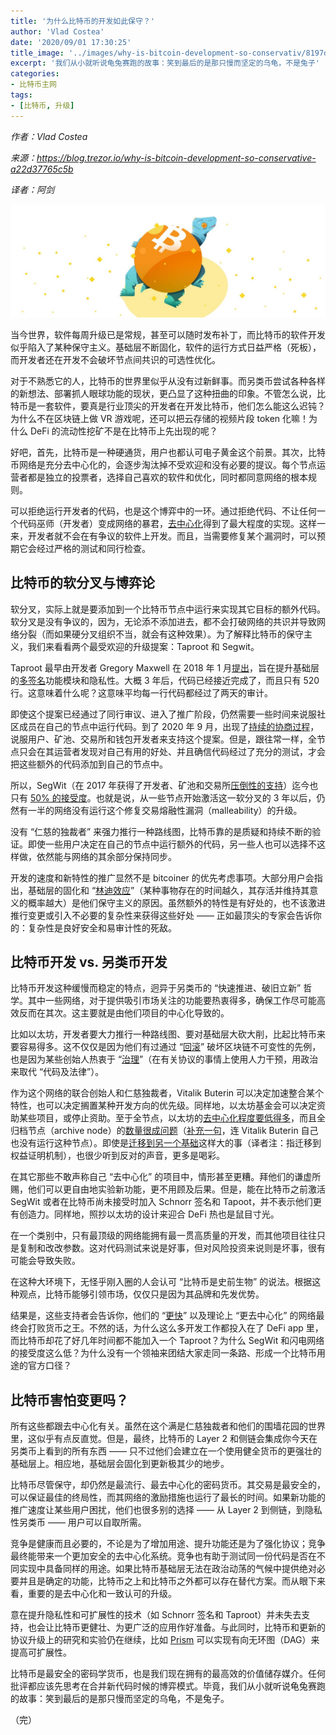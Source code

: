 ```yaml
---
title: '为什么比特币的开发如此保守？'
author: 'Vlad Costea'
date: '2020/09/01 17:30:25'
title_image: '../images/why-is-bitcoin-development-so-conservativ/8197d19c7bd24c74a3bd8c748d17f10f.jpg'
excerpt: '我们从小就听说龟兔赛跑的故事：笑到最后的是那只慢而坚定的乌龟，不是兔子'
categories:
- 比特币主网
tags:
- [比特币, 升级]
---
```


*作者：Vlad Costea*

*来源：<https://blog.trezor.io/why-is-bitcoin-development-so-conservative-a22d37765c5b>*

*译者：阿剑*


![1](../images/why-is-bitcoin-development-so-conservativ/8197d19c7bd24c74a3bd8c748d17f10f.jpg)

当今世界，软件每周升级已是常规，甚至可以随时发布补丁，而比特币的软件开发似乎陷入了某种保守主义。基础层不断固化，软件的运行方式日益严格（死板），而开发者还在开发不会破坏节点间共识的可选性优化。

对于不熟悉它的人，比特币的世界里似乎从没有过新鲜事。而另类币尝试各种各样的新想法、部署抓人眼球功能的现状，更凸显了这种扭曲的印象。不管怎么说，比特币是一套软件，要真是行业顶尖的开发者在开发比特币，他们怎么能这么迟钝？为什么不在区块链上做 VR 游戏呢，还可以把云存储的视频片段 token 化嘛！为什么 DeFi 的流动性挖矿不是在比特币上先出现的呢？

好吧，首先，比特币是一种硬通货，用户也都认可电子黄金这个前景。其次，比特币网络是充分去中心化的，会逐步淘汰掉不受欢迎和没有必要的提议。每个节点运营者都是独立的投票者，选择自己喜欢的软件和优化，同时都同意网络的根本规则。

可以拒绝运行开发者的代码，也是这个博弈中的一环。通过拒绝代码、不让任何一个代码巫师（开发者）变成网络的暴君，[去中心化](https://blog.trezor.io/centralized-vs-decentralized-networks-87b2c0d03548)得到了最大程度的实现。这样一来，开发者就不会在有争议的软件上开发。而且，当需要修复某个漏洞时，可以预期它会经过严格的测试和同行检查。

## 比特币的软分叉与博弈论

软分叉，实际上就是要添加到一个比特币节点中运行来实现其它目标的额外代码。软分叉是没有争议的，因为，无论添不添加进去，都不会打破网络的共识并导致网络分裂（而如果硬分叉组织不当，就会有这种效果）。为了解释比特币的保守主义，我们来看看两个最受欢迎的升级提案：Taproot 和 Segwit。

Taproot 最早由开发者 Gregory Maxwell 在 2018 年 1 月[提出](https://lists.linuxfoundation.org/pipermail/bitcoin-dev/2018-January/015614.html)，旨在提升基础层的[多签名](https://wiki.trezor.io/MultiSig)功能模块和隐私性。大概 3 年后，代码已经接近完成了，而且只有 520 行。这意味着什么呢？这意味平均每一行代码都经过了两天的审计。

即使这个提案已经通过了同行审议、进入了推广阶段，仍然需要一些时间来说服社区成员在自己的节点中运行代码。到了 2020 年 9 月，出现了[持续的协商过程](https://www.reddit.com/r/Bitcoin/comments/hrlpnc/technical_taproot_why_activate/fyqbn8s/?utm_source=share&utm_medium=web2x&context=3)，说服用户、矿池、交易所和钱包开发者来支持这个提案。但是，跟往常一样，全节点只会在其运营者发现对自己有用的好处、并且确信代码经过了充分的测试，才会把这些额外的代码添加到自己的节点中。

所以，SegWit（在 2017 年获得了开发者、矿池和交易所[压倒性的支持](https://en.bitcoin.it/wiki/Segwit_support)）迄今也只有 [50% 的接受度](https://charts.woobull.com/bitcoin-segwit-adoption/)。也就是说，从一些节点开始激活这一软分叉的 3 年以后，仍然有一半的网络没有运行这个修复交易熔融性漏洞（malleability）的升级。

没有 “仁慈的独裁者” 来强力推行一种路线图，比特币靠的是质疑和持续不断的验证。即使一些用户决定在自己的节点中运行额外的代码，另一些人也可以选择不这样做，依然能与网络的其余部分保持同步。

开发的速度和新特性的推广显然不是 bitcoiner 的优先考虑事项。大部分用户会指出，基础层的固化和 “[林迪效应](https://en.wikipedia.org/wiki/Lindy_effect)”（某种事物存在的时间越久，其存活并维持其意义的概率越大）是他们保守主义的原因。虽然额外的特性是有好处的，也不该激进推行变更或引入不必要的复杂性来获得这些好处 —— 正如最顶尖的专家会告诉你的：复杂性是良好安全和易审计性的死敌。

## 比特币开发 vs. 另类币开发

比特币开发这种缓慢而稳定的特点，迥异于另类币的 “快速推进、破旧立新” 哲学。其中一些网络，对于提供吸引市场关注的功能要热衷得多，确保工作尽可能高效反而在其次。这主要就是由他们项目的中心化导致的。

比如以太坊，开发者要大力推行一种路线图、要对基础层大砍大削，比起比特币来要容易得多。这不仅仅是因为他们有过通过 “[回滚](https://bitcoinmagazine.com/articles/ethereum-s-dao-forking-crisis-the-bitcoin-perspective-1467404395)” 破坏区块链不可变性的先例，也是因为某些创始人热衷于 “[治理](https://blog.goodaudience.com/blockchain-governance-101-eea5201d7992)”（在有关协议的事情上使用人力干预，用政治来取代 “代码及法律”）。

作为这个网络的联合创始人和仁慈独裁者，Vitalik Buterin 可以决定加速整合某个特性，也可以决定搁置某种开发方向的优先级。同样地，以太坊基金会可以决定资助某些项目，或停止资助。至于全节点，以太坊的[去中心化程度要低得多](https://www.ethernodes.org/)，而且全归档节点（archive node）的[数量很成问题](https://decrypt.co/24779/ethereum-archive-nodes-now-take-up-4-terabytes-of-space)（[补充一句](https://www.whatbitcoindid.com/podcast/bitcoin-vs-ethereum-with-samson-mow-vitalik-buterin)，连 Vitalik Buterin 自己也没有运行这种节点）。即使是[迁移到另一个基础](https://ethresear.ch/t/alternative-proposal-for-early-eth1-eth2-merge/6666)这样大的事（译者注：指迁移到权益证明机制），也很少听到反对的声音，更多是喝彩。

在其它那些不敢声称自己 “去中心化” 的项目中，情形甚至更糟。拜他们的谦虚所赐，他们可以更自由地实验新功能，更不用顾及后果。但是，能在比特币之前激活 SegWit 或者在比特币尚未接受时加入 Schnorr 签名和 Tapoot，并不表示他们更有创造力。同样地，照抄以太坊的设计来迎合 DeFi 热也是鼠目寸光。

在一个类别中，只有最顶级的网络能拥有最一贯高质量的开发，而其他项目往往只是复制和改改参数。这对代码测试来说是好事，但对风险投资来说则是坏事，很有可能会导致失败。

在这种大环境下，无怪乎刚入圈的人会认可 “比特币是史前生物” 的说法。根据这种观点，比特币能够引领市场，仅仅只是因为其品牌和先发优势。

结果是，这些支持者会告诉你，他们的 “[更快](https://bitcoin-takeover.com/bitcoin-is-not-slow-its-highly-secure/)” 以及理论上 “更去中心化” 的网络最终会打败货币之王。不然的话，为什么这么多开发工作都投入在了 DeFi app 里， 而比特币却花了好几年时间都不能加入一个 Taproot？为什么 SegWit 和闪电网络的接受度这么低？为什么没有一个领袖来团结大家走同一条路、形成一个比特币用途的官方口径？

## 比特币害怕变更吗？

所有这些都跟去中心化有关。虽然在这个满是仁慈独裁者和他们的围墙花园的世界里，这似乎有点反直觉。但是，最终，比特币的 Layer 2 和侧链会集成你今天在另类币上看到的所有东西 —— 只不过他们会建立在一个使用健全货币的更强壮的基础层上。相应地，基础层会固化到更新极其少的地步。

比特币尽管保守，却仍然是最流行、最去中心化的密码货币。其交易是最安全的，可以保证最佳的终局性，而其网络的激励措施也运行了最长的时间。如果新功能的推广速度让某些用户困扰，他们也很多别的选择 —— 从 Layer 2 到侧链，到隐私性另类币 —— 用户可以自取所需。

竞争是健康而且必要的，不论是为了增加用途、提升功能还是为了强化协议；竞争最终能带来一个更加安全的去中心化系统。竞争也有助于测试同一份代码是否在不同实现中具备同样的用途。如果比特币基础层无法在政治动荡的气候中提供绝对必要并且是确定的功能，比特币之上和比特币之外都可以存在替代方案。而从眼下来看，重要的是去中心化和一致认可的升级。

意在提升隐私性和可扩展性的技术（如 Schnorr 签名和 Taproot）并未失去支持，也会让比特币更健壮、为更广泛的应用作好准备。与此同时，比特币和更新的协议升级上的研究和实验仍在继续，比如 [Prism](https://arxiv.org/pdf/1909.11261.pdf) 可以实现有向无环图（DAG）来提高可扩展性。

比特币是最安全的密码学货币，也是我们现在拥有的最高效的价值储存媒介。任何批评都应该先思考在合并新代码时候的博弈模式。毕竟，我们从小就听说龟兔赛跑的故事：笑到最后的是那只慢而坚定的乌龟，不是兔子。

（完）

